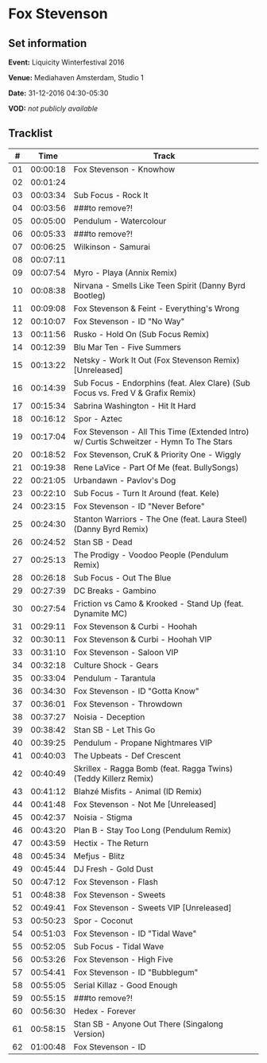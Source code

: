 # Fox Stevenson
## Set information
**Event:** Liquicity Winterfestival 2016

**Venue:** Mediahaven Amsterdam, Studio 1

**Date:** 31-12-2016 04:30-05:30

**VOD:** *not publicly available*

## Tracklist
| \#  | Time     | Track                                                                                   |
| --- | -------- | --------------------------------------------------------------------------------------- |
| 01  | 00:00:18 | Fox Stevenson - Knowhow                                                                 |
| 02  | 00:01:24 |                                                                                         |
| 03  | 00:03:34 | Sub Focus - Rock It                                                                     |
| 04  | 00:03:56 | ###to remove?!                                                                                        |
| 05  | 00:05:00 | Pendulum - Watercolour                                                                  |
| 06  | 00:05:33 | ###to remove?!                                                                                        |
| 07  | 00:06:25 | Wilkinson - Samurai                                                                     |
| 08  | 00:07:11 |                                                                                         |
| 09  | 00:07:54 | Myro - Playa (Annix Remix)                                                              |
| 10  | 00:08:38 | Nirvana - Smells Like Teen Spirit (Danny Byrd Bootleg)                                  |
| 11  | 00:09:08 | Fox Stevenson & Feint - Everything's Wrong                                              |
| 12  | 00:10:07 | Fox Stevenson - ID "No Way"                                                             |
| 13  | 00:11:56 | Rusko - Hold On (Sub Focus Remix)                                                       |
| 14  | 00:12:39 | Blu Mar Ten - Five Summers                                                              |
| 15  | 00:13:22 | Netsky - Work It Out (Fox Stevenson Remix) [Unreleased]                                 |
| 16  | 00:14:39 | Sub Focus - Endorphins (feat. Alex Clare) (Sub Focus vs. Fred V & Grafix Remix)         |
| 17  | 00:15:34 | Sabrina Washington - Hit It Hard                                                        |
| 18  | 00:16:12 | Spor - Aztec                                                                            |
| 19  | 00:17:04 | Fox Stevenson - All This Time (Extended Intro) w/ Curtis Schweitzer - Hymn To The Stars |
| 20  | 00:18:52 | Fox Stevenson, CruK & Priority One - Wiggly                                             |
| 21  | 00:19:38 | Rene LaVice - Part Of Me (feat. BullySongs)                                             |
| 22  | 00:21:05 | Urbandawn - Pavlov's Dog                                                                |
| 23  | 00:22:10 | Sub Focus - Turn It Around (feat. Kele)                                                 |
| 24  | 00:23:15 | Fox Stevenson - ID "Never Before"                                                       |
| 25  | 00:24:30 | Stanton Warriors - The One (feat. Laura Steel) (Danny Byrd Remix)                       |
| 26  | 00:24:52 | Stan SB - Dead                                                                          |
| 27  | 00:25:13 | The Prodigy - Voodoo People (Pendulum Remix)                                            |
| 28  | 00:26:18 | Sub Focus - Out The Blue                                                                |
| 29  | 00:27:39 | DC Breaks - Gambino                                                                     |
| 30  | 00:27:54 | Friction vs Camo & Krooked - Stand Up (feat. Dynamite MC)                               |
| 31  | 00:29:11 | Fox Stevenson & Curbi - Hoohah                                                          |
| 32  | 00:30:11 | Fox Stevenson & Curbi - Hoohah VIP                                                      |
| 33  | 00:31:10 | Fox Stevenson - Saloon VIP                                                              |
| 34  | 00:32:18 | Culture Shock - Gears                                                                   |
| 35  | 00:33:04 | Pendulum - Tarantula                                                                    |
| 36  | 00:34:30 | Fox Stevenson - ID "Gotta Know"                                                         |
| 37  | 00:36:01 | Fox Stevenson - Throwdown                                                               |
| 38  | 00:37:27 | Noisia - Deception                                                                      |
| 39  | 00:38:42 | Stan SB - Let This Go                                                                   |
| 40  | 00:39:25 | Pendulum - Propane Nightmares VIP                                                       |
| 41  | 00:40:03 | The Upbeats - Def Crescent                                                              |
| 42  | 00:40:49 | Skrillex - Ragga Bomb (feat. Ragga Twins) (Teddy Killerz Remix)                         |
| 43  | 00:41:12 | Blahzé Misfits - Animal (ID Remix)                                                      |
| 44  | 00:41:48 | Fox Stevenson - Not Me [Unreleased]                                                     |
| 45  | 00:42:37 | Noisia - Stigma                                                                         |
| 46  | 00:43:20 | Plan B - Stay Too Long (Pendulum Remix)                                                 |
| 47  | 00:43:59 | Hectix - The Return                                                                     |
| 48  | 00:45:34 | Mefjus - Blitz                                                                          |
| 49  | 00:45:44 | DJ Fresh - Gold Dust                                                                    |
| 50  | 00:47:12 | Fox Stevenson - Flash                                                                   |
| 51  | 00:48:38 | Fox Stevenson - Sweets                                                                  |
| 52  | 00:49:41 | Fox Stevenson - Sweets VIP [Unreleased]                                                 |
| 53  | 00:50:23 | Spor - Coconut                                                                          |
| 54  | 00:51:03 | Fox Stevenson - ID "Tidal Wave"                                                         |
| 55  | 00:52:05 | Sub Focus - Tidal Wave                                                                  |
| 56  | 00:53:26 | Fox Stevenson - High Five                                                               |
| 57  | 00:54:41 | Fox Stevenson - ID "Bubblegum"                                                          |
| 58  | 00:55:05 | Serial Killaz - Good Enough                                                             |
| 59  | 00:55:15 | ###to remove?!                                                                                        |
| 60  | 00:56:30 | Hedex - Forever                                                                         |
| 61  | 00:58:15 | Stan SB - Anyone Out There (Singalong Version)                                          |
| 62  | 01:00:48 | Fox Stevenson - ID                                                                      |
